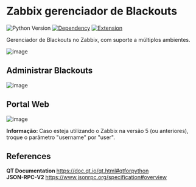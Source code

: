 # Zabbix gerenciador de Blackouts

![Python Version](https://img.shields.io/badge/python-3.13|3.12-blue)
[![Dependency](https://img.shields.io/badge/library-PyQt5-orange)](https://pypi.org/project/PyQt5/)
[![Extension](https://img.shields.io/badge/extension-Zabbix-red)](https://www.zabbix.com/br/)

<p>Gerenciador de Blackouts no Zabbix, com suporte a múltiplos ambientes.</p>

![image](https://github.com/user-attachments/assets/92d00b4a-16db-40f2-88de-737d0105d47d)

## Administrar Blackouts 

![image](https://github.com/user-attachments/assets/a318e2e4-94bb-4334-85f2-604ab9599bf3)


## Portal Web 

![image](https://github.com/user-attachments/assets/b24b30e1-cedb-42be-b929-ca04fa510fe6)

<strong> Informação: </strong> Caso esteja utilizando o Zabbix na versão 5 (ou anteriores), troque o parâmetro "username" por "user". 

## References
<strong> QT Documentation </strong> https://doc.qt.io/qt.html#qtforpython
<br>
<strong> JSON-RPC-V2 </strong> https://www.jsonrpc.org/specification#overview
